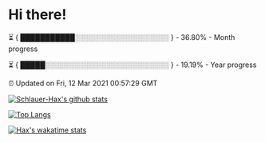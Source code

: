 # Hi there!

⏳ { ███████████░░░░░░░░░░░░░░░░░░░ } - 36.80% - Month progress

⏳ { █████░░░░░░░░░░░░░░░░░░░░░░░░░ } - 19.19% - Year progress

⏰ Updated on Fri, 12 Mar 2021 00:57:29 GMT


[![Schlauer-Hax's github stats](https://github-readme-stats.vercel.app/api?username=Schlauer-Hax&show_icons=true&theme=dark&count_private=true)](https://github.com/Schlauer-Hax)


[![Top Langs](https://github-readme-stats.vercel.app/api/top-langs/?username=Schlauer-Hax&layout=compact&theme=dark)](https://github.com/Schlauer-Hax?tab=repositories)


[![Hax's wakatime stats](https://github-readme-stats.vercel.app/api/wakatime?username=Hax&theme=dark)](https://wakatime.com/@Hax)

